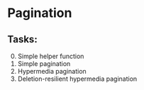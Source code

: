 # Pagination

## Tasks:

0. Simple helper function
1. Simple pagination
2. Hypermedia pagination
3. Deletion-resilient hypermedia pagination
